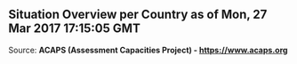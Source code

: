 ## Situation Overview per Country as of Mon, 27 Mar 2017 17:15:05 GMT

Source: **ACAPS (Assessment Capacities Project) - https://www.acaps.org**